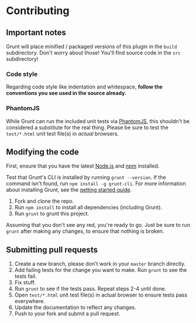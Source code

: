 # Contributing

## Important notes
Grunt will place minified / packaged versions of this plugin in the `build`
subdirectory. Don't worry about those! You'll find source code in the `src`
subdirectory!

### Code style
Regarding code style like indentation and whitespace, **follow the conventions
you see used in the source already.**

### PhantomJS
While Grunt can run the included unit tests via
[PhantomJS](http://phantomjs.org/), this shouldn't be considered a substitute
for the real thing. Please be sure to test the `test/*.html` unit test file(s)
in _actual_ browsers.

## Modifying the code
First, ensure that you have the latest [Node.js](http://nodejs.org/) and
[npm](http://npmjs.org/) installed.

Test that Grunt's CLI is installed by running `grunt --version`.  If the command
isn't found, run `npm install -g grunt-cli`.  For more information about
installing Grunt, see the
[getting started guide](http://gruntjs.com/getting-started).

1. Fork and clone the repo.
1. Run `npm install` to install all dependencies (including Grunt).
1. Run `grunt` to grunt this project.

Assuming that you don't see any red, you're ready to go. Just be sure to run
`grunt` after making any changes, to ensure that nothing is broken.

## Submitting pull requests

1. Create a new branch, please don't work in your `master` branch directly.
1. Add failing tests for the change you want to make. Run `grunt` to see the
tests fail.
1. Fix stuff.
1. Run `grunt` to see if the tests pass. Repeat steps 2-4 until done.
1. Open `test/*.html` unit test file(s) in actual browser to ensure tests pass
everywhere.
1. Update the documentation to reflect any changes.
1. Push to your fork and submit a pull request.

